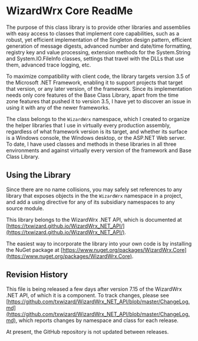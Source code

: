 # WizardWrx Core ReadMe

The purpose of this class library is to provide other libraries and assemblies
with easy access to classes that implement core capabilities, such as a robust,
yet efficient implementation of the Singleton design pattern, efficient
generation of message digests, advanced number and date/time formatting,
registry key and value processing, extension methods for the System.String and
System.IO.FileInfo classes, settings that travel with the DLLs that use them,
advanced trace logging, etc.

To maximize compatibility with client code, the library targets version 3.5 of
the Microsoft .NET Framework, enabling it to support projects that target that
version, or any later version, of the framework. Since its implementation needs
only core features of the Base Class Library, apart from the time zone features
that pushed it to version 3.5, I have yet to discover an issue in using it with
any of the newer frameworks.

The class belongs to the `WizardWrx` namespace, which I created to organize the
helper libraries that I use in virtually every production assembly, regardless
of what framework version is its target, and whether its surface is a Windows
console, the Windows desktop, or the ASP.NET Web server. To date, I have used
classes and methods in these libraries in all three environments and against
virtually every version of the framework and Base Class Library.

## Using the Library

Since there are no name collisions, you may safely set references to any library
that exposes objects in the the `WizardWrx` namespace in a project, and add a
using directive for any of its subsidiary namespaces to any source module.

This library belongs to the WizardWrx .NET API, which is documented at
[https://txwizard.github.io/WizardWrx_NET_API/](https://txwizard.github.io/WizardWrx_NET_API/).

The easiest way to incorporate the library into your own code is by installing the NuGet package at
[https://www.nuget.org/packages/WizardWrx.Core](https://www.nuget.org/packages/WizardWrx.Core).

## Revision History

This file is being released a few days after version 7.15 of the WizardWrx .NET
API, of which it is a component. To track changes, please see
[https://github.com/txwizard/WizardWrx_NET_API/blob/master/ChangeLog.md](https://github.com/txwizard/WizardWrx_NET_API/blob/master/ChangeLog.md),
which reports changes by namespace and class for each release.

At present, the GitHub repository is not updated between releases.